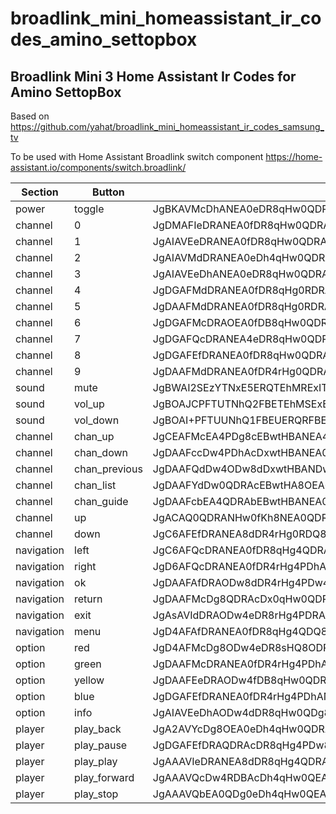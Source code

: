 # broadlink_mini_homeassistant_ir_codes_amino_settopbox
## Broadlink Mini 3 Home Assistant Ir Codes for Amino SettopBox
Based on https://github.com/yahat/broadlink_mini_homeassistant_ir_codes_samsung_tv

To be used with Home Assistant Broadlink switch component https://home-assistant.io/components/switch.broadlink/

| Section | Button | Code |
|---------|--------|------|
|power|toggle|JgBKAVMcDhANEA0eDR8qHw0QDRANEA0QDhANEBsfDRANEA0QHBANEA0fDRAcHg0RGxANHw0QDRANEA0RGxANHw0QDQAI51cdDRANEA0fDR4rHg0QDRAOEA0QDRANEBweDRANEQ0QGxANEQ0eDRAcHw0QGxAOHg0QDRAOEA0QGxAOHg0QDQAI6FYdDRANEA0fDR4rHg0QDRAOEA0QDRANEBweDRANEQ0QGxANEQ0eDRAcHw0QGxAOHg0QDRANEQ0QGxAOHg0QDQAI51ccDhANEA0eDh4qHw0QDRANEA4QDRANEBweDRANEA4QGxANEA0fDRAcHg4QGxANHw0QDREMEA4QGxEMHw0QDQAI5lgcDhANEA0eDh4qHw0QDRANEA0RDRANEBsfDw4NEA0RGxANEA0fDRAcHg4QGxANHw0QDRANEA4QGxANHw0QDQANBQ==|
|channel|0|JgDMAFIeDRANEA0fDR8qHw0QDRANEA0QDRANEBwfDRANEA0QHBANEA0QDR8bHw0QHBANHg0QDRENEA0QDRANEA0QDRANAAjpUh4OEA0QDR4NHyofDRANEA0QDRANEQ0QGx8NEA0QDRAcEA0QDRANHxsfDRAcEA0fDRANEA0QDRANEA0QDRANEQ0ACOZWHQ0QDRANHg4eKh8NEA0QDRANEA0RDRAbHw0QDRANEBwQDRANEA0fHB4NEBwQDR8NEA0QDRANEA0QDRANEQ0QDQANBQ==|
|channel|1|JgAIAVEeDRANEA0fDR8qHw0QDRANEA0QDRANEBwfDRANEA0QHBANEA0eDhAbHw0QHBANHg4QDRANEA0QDRANEA0QHAAI7lcdDRANEA0fDR4qHw0QDRANEQ0QDRANEBweDRANEA0RGxANEA0fDRAcHg0QHBANHw0QDRANEA0QDRANEQ0QGwAI7lUfDRANEA0fDR8qHg4QDRANEA0QDRANEBweDhANEA0QHBANEA0eDhAbHw0QHBANHg0QDRENEA0QDRANEA0QHAAI71YdDRANEA0eDh4qHw0QDRANEA0RDRANEBsfDRANEA0QHBANEA0fDRAcHg0QHBANHw0QDRANEA0QDRANEA0RGwANBQ==|
|channel|2|JgAIAVMdDRANEA0eDh4qHw0QDRANEA0RDRANEBweDRANEA0QHBANEA0QDR8cHg0QHBANHw0QDRANEA0QDRAOEBsfDQAI5VYeDRANEQ0eDR8qHw0QDRANEA0QDRANEBwfDRANEA0QHBANEA0QDR8bHw0QHBANHg0RDRANEA0QDRANEBweDQAI5VgcDhANEA0eDR8qHw0QDRANEA0QDRAOEBsfDRANEA0QHBANEA0QDR8bHw0QHBANHw0QDRANEA0QDRANEBweDQAI5VYfDRANEA0fDR4rHg0QDRANEA4QDRANEBsfDRANEA0QHBANEA0QDR8cHg0QHBANHw0QDRANEA0QDRANERsfDQANBQ==|
|channel|3|JgAIAVEeDhANEA0eDR8qHw0QDRANEA0QDRENEBsfDRANEA0QHBANEA0fDRAcHg0QHBANHw0QDRANEA0QDRANEBwQDQAI7lUfDRANEA0fDR8qHg4QDRANEA0QDRANEBweDhANEA0QHBANEA0eDREbHw0QHBANHg0QDhANEA0QDRANEBwQDQAI7VYeDhANEA0eDR8qHw0QDRANEA0QDRENEBsfDRANEA0QHBANEA0fDRAcIAsRGxANHw0QDRANEA0QDRANEBwQDQAI7VgdDRANEA0fDR4rHg0QDRENEA0QDRANEBweDRANEQ0QGxANEA4eDRAcHw0QGxANHw0QDRANEA0RDRANEBsQDQANBQ==|
|channel|4|JgDGAFMdDRANEA0fDR8qHg0RDRANEA0QDRANEBweDhANEA0QGxENEA0QDR4cHw0QGxENHg0QDRAOEA0QDRAcHg0QDQAI5lUfDRANEA0fDR4rHg0QDhANEA0QDRANEBweDRENEA0QGxANEQ0QDR4cHw0QGxENHg0QDRANEQ0QDRAbHw0QDQAI6lEfDRANEA0fDR4rHg0QDhANEA0QDRANEBweDRAOEA0QGxANEQ0QDR4cHw0QGxAOHg0QDRANEQ0QDRAbHw0QDQANBQ==|
|channel|5|JgDAAFMdDRANEA0fDR8qHg0RDRANEA0QDRANEBweDRENEA0QGxAOEA0eDRAcHw0QGxAOHg0QDRAOEA0QDRAbHxwACO1WHg4QDRANHg0fKh8NEA0QDRANEA0RDRAbHw0QDRANEBwQDRANHw0QHB4NEBwQDR8NEA0QDRANEA0QHB8bAAjuWBwNEA0RDR4NHyofDRANEA0QDRANEA0RGx8NEA0QDRAcEA0QDR8NEBsfDRAcEA0eDhANEA0QDRANEBweHAANBQ==|
|channel|6|JgDGAFMcDRAOEA0fDB8qHw0QDRANEA0QDRANERsfDRANEA0QHBANEA0QDR8bHw0QHBANHg4QDRANEA0QDRAcEA0eDgAI5FYfDRANEA0fDR4rHg0QDRANEQ0QDRANEBweDRANEA0QHBANEA0QDR8cHg0QHBANHw0QDRANEA0QDRAcEA0fDQAI5VcdDRANEA0fDR8qHg0RDRANEA0QDRANEBweDRAOEA0QGxANEA4QDR4cHg4QGxANHw0QDRANEA0QDhAbEA0fDQANBQ==|
|channel|7|JgDGAFQcDRANEA4eDR8qHw0QDRANEA0QDRANEBwfDRANEA0QHBANEA0fDRAbHw0QHBANHw0QDRANEA0QDRAcEA0QDQAI7VYfDRANEA0fDR8qHg4QDRANEA0QDRANEBwfDRANEA0QHBANEA0eDREbHw0QHBANHg0QDhANEA0QDRAcEA0QDQAI71QfDRANEA0eDh4qHw0QDRANEA0QDhANEBsfDRANEA0QHBANEA0fDRAcHg0QHBANHw0QDRANEA0QDRAcEA0QDQANBQ==|
|channel|8|JgDGAFEfDRANEA0fDR8qHw0QDRANEA0QDRANEBwfDRANEA0QHBANEA0QDR8bHw0QHBANHg4QDRANEA0QHB4NEA0QDgAI5VgcDRANEA4eDR8qHw0QDRANEA0QDRANEBwfDRANEA0QHBANEA0QDR8bHw0QHBANHg4QDRANEA0QHB4NEA0RDQAI5VUfDRANEA0fDR8qHg4QDRANEA0QDRANEBwfDRANEA0QHBANEA0QDR4cHw0QHBANHg0QDRENEA0QGx8NEA0QDQANBQ==|
|channel|9|JgDAAFMdDRANEA0fDR4rHg0QDRANEQ0QDRANEBweDRANEA4QGxANEA0fDRAcHg4QGxANHw0QDRANEA0RGx8NEBwACO1WHw0QDRANHw0eKh8NEA0QDRENEA0QDRAbHw0QDRANERsQDRANHw0QHB4NERsQDR8NEA0QDRANEBwfDRAbAAjuVR8NEA0QDR8NHyoeDhANEA0QDRANEA0QHB4NEQ0QDRAbEA0RDR4NEBwfDRAbEA0fDRANEA0QDhAbHw0QHAANBQ==|
|sound|mute|JgBWAI2SEzYTNxE5ERQTEhMRExITEhM3EjcUNhMSExITEhMSExITNhE5EzcUNRMSExITEhMSExITEhMRExITNxM3EzYSOBIABkSSkRMSEwAMZZOQExITAA0F|
|sound|vol_up|JgBOAJCPFTUTNhQ2FBETEhMSExEUERQ2EzcTNhUQFBETEhMSExITNhQ2FDYUERMSExEUERQRFBETEhMSEzYUNhQ2FDUVNRQABkKUkBQREwANBQ==|
|sound|vol_down|JgBOAI+PFTUUNhQ1FBEUERQRFBETEhM3EzYUNhMSExITEhMRFBEUNhM3FBETNhQRFBETEhMSExITEhM2FRATNxM2FDYWNBMABkOUjxUQFAANBQ==|
|channel|chan_up|JgCEAFMcEA4PDg8cEBwtHBANEA4PDg8ODw4PDh4cDw4QDRAOHg0QDg8ODxweHBANHw0QHA8OEA0eHQ8NEA4PDg8ODwAI5VYcEA4PDhAbEBwtHBANEA4PDg8ODw4RDB4cEA0QDg8OHg0QDg8ODxweHBANHw0QHA8OEA4dHBANEA4PDg8ODwANBQ==|
|channel|chan_down|JgDAAFccDw4PDhAcDxwtHBANEA0QDg8ODw4PDh4cEA0QDRAOHg0QDg8cEA0eHBANHw0QHBANEA0eHBANEA4PDh4ACO1WHBANEA0QHQ8cLRwQEwoNEA4PDg8ODw0fHA8OEA0QDh0OEA0QGxAOHhwQDR8NEBsQDg8OHhwQDRANEA0fAAjqWRwPDhANEBwPHC0cEA0QDRAODw4PDhANHh0PDRANEA4eDg8ODxwQDR4cEA0fDRAcEA0QDR4cEA0QDg8OHgANBQ==|
|channel|chan_previous|JgDAAFQdDw4ODw8dDxwtHBANDw8ODw8ODw4PDh0dEA4PDg8OHQ4QDg8ODh0dHg8OHQ4QHB4cEA4PDg4PDw4eDg8ACOtYHQ8ODg8PHBAcLRwPDg8ODw4QDg8ODw4eHA8ODw4PDh4ODw4PDhAcHhwQDR4ODx0eHA8ODw4QDRAOHQ4QAAjqWRwPDg8OEBwPHSwcEA4PDg4PDw4PDg4PHhwQDg8ODw4eDg8ODw4PHB4dDw4eDg8cHhwQDg8ODw4PDh4ODwANBQ==|
|channel|chan_list|JgDAAFYdDw0QDRAcEBwtHA8OEA0QDhsEGAUPDh4cEA0QDRANHg4QDRAODxweHBANHw0QGxAOHhweDRAOEBsQDRAACOJZHBANEA0QHA8cLRwQDRAODw4QDRANEA0eHBANEA0QDh4NEA4PDg8dHhsQDh4NEBwQDR8bHw0QDRAcEA0QAAjiWBwQDRAODxwQHC0cEA0QDRANEA0QDg8NHxwQDRANEA4eDRANEA0QHB4cEA0eDhAbEA4eHB4NEA4PHBANEAANBQ==|
|channel|chan_guide|JgDAAFcbEA4QDRAbEBwtHBANEA0QDg8ODw4QDR4cEA0QDg8NHw0QDRAcEA0fGxAOHg0QHB4NEBwQDR8NEBsQDhAACOJZGxANEA0QHBAcLRwQDRANEA0QDg8ODw4eHBANEA0QDR8NEA0QHBANHhwQDR8NEBsfDRAcEA0fDRAbEA0QAAjkVxwQDRAODxwQHC0bEA4QDRANEA0QDg8OHhsQDhANEA0fDRANEBsQDh4cEA0eDhAcHg0QHBANHg4PHBAODwANBQ==|
|channel|up|JgACAQ0QDRANHw0fKh8NEA0QDRANEA0QDRAcHw0QDRANEBwQDRANEA0fGx8NEBwQDR4NEBwfGxANHw0QDRANAAjlVh8NEA0QDR8NHiofDRANEA0QDhANEA0QHB4NEA0QDRAcEA0QDRANHxweDRAcEA0fDRAcHhwQDR8NEA0QDQAI5VUfDRANEA0fDR4rHg0QDRENEA0QDRANEBweDRANEQ0QGxANEA4QDR4cHg4QGxANHw0QHB4cEA0fDRANEA0ABsYSAAIMWB0NEA0QDR8NHiseDRANEQ0QDRANEA0QHB4NEA0QDhAbEA0QDRAOHhweDREbEA0fDRAcHhwQDR8NEA0QDQANBQ==|
|channel|down|JgC6AFEfDRANEA8dDR4rHg0RDQ8OEA0QDRANEBweDRAOEA0QGxENEA0eDRAcHg4QGxAOHg0QHB4cEA0fEA0cAAjtVh4ODw4QDR4OHiofDRANEA0QDg8ODw8PGx8NEA0QDw8bEA0QDx0NEBweDRAcEA0fDRAeHB4ODR4ODxwACO1ZHA0QDRANHw0eKx4ODw4PEQkREA0QDRAcHg4PDhANEBwPDg8OHg4QGx8NEB4NDh4QDR8bHBEMHw0QHAANBQ==|
|navigation|left|JgC6AFQcDRANEA0fDR8qHg4QDRANEA0QDRANEBweDg8OEA0PHQ8OEA0QDR4cHw8OHA8OHg0QHB4cEA0fHB4NAAjpVBwODw4QDR4NHyofDRANEA0QDREMEA4QGx8NEA0QDRAcEA0QDRANHxsfDRAcEA0eDg8cHx4NDh4cHg4ACOVYGxAODQ8OHg4eKh8NEA0QDRANEA4PDhAbHw0QDRANEBwQDRANEA0fHB4NEBwQDR4OEBsfHA8OHhweDgANBQ==|
|navigation|right|JgD6AFQcDRANEA0fDR4rHg4PDhANEA0QDRANEBweDg8ODw4QGxAODw4eDRAcHg4QGxAOHg0QHB4cEA0fHA8OAAjtWRsODw4QDR4OHiofDRANEA0QDRAODw4PHB8NEA0QDRAcEA0QDR8QDRweDRAcEA0eDhAbHxwQDR4fDQ0ACLcILlkcDRANEA0fDR4rHg0QDg8ODw4QDRANEBweDRAODw4QGxANEA4eDRAcHg4QGxANHw0QHB4cEA0fGxAOAAjtVh4NEA0QDR8NHyoeDhANEA0QDRANEA0QHB4OEA0QDRAcDw4QDR4ODxwfDRAcEA0eDRAcHhwQDh4cEA0ADQU=|
|navigation|ok|JgDAAFAfDRAODw8dDR4rHg4PDw4OEA4PDRANEBweDg8OEA4PHA8OEA0eDRAcHw4PHQ4PHQ8OHB8bEA8ODh4PDg4ACOVWHg0QDw8NHg4eKh8NEA0QDRAPDg4PDhAdHQ0QDw4ODxwQDRAOHg0QHB4NEBwQDR8NEBweHBANEA0fDw4NAAjmVR8PDg4PDx0NHyoeDg8OEA0QDRANEA0QHB8NEA0QDRAcDw8PDR4ODxwfDw4cEA0eDRAcHxsQDhANHg8ODgANBQ==|
|navigation|return|JgDAAFMcDg8QDRAcDx0qHw0QDRAPDhANDw4PDh4dEA0PDhANHw0QDQ8ODx0eHBANHBAQHBweDRAQDRANDg8fDQ4ACO1ZHA0QDw4QHA8dKh4ODxAODw4QDQ8ODw4fGw4QEA0QDR4ODw4PDg8dHB4PDh4OEBseHQ8ODRANEA8OHBAPAAjsWB0NEBANDR8QGyseDg8QDg8OEA0QDRANHxsODw4QEA0dDhAODw4PHRsfDRAcEA0eHxwQDRANDw4PDhwQEAANBQ==|
|navigation|exit|JgAsAVIdDRAODw4eDR8rHg4PDRAODw8ODw4PDh4dDRANEA0QHQ8ODw4eDg8dHQ0QHQ8OHg0QHR0dHR4dHQAI7FYfDg8ODw8dDxwrHg0QDw8NEA4PDg8PDh0dDg8PDw4PHQ4PDw4dDRAeHQ0QHQ4PHQ0QHh0bHxweHQAI7VcdDRAODw4eDR8qHw0QDg8PDg8ODg8PDx0dDw4PDg8OHQ8ODw8dDg8dHQ0QHQ8PHQ4PHR0dHR0eGwAI7lgdDRAPDg8dDR8rHQ0QDw8ODw4PDw4PDh0dDREODw4PHQ8ODw4dDhAdHQ0QHQ8OHQ8OHh0bHx0dHAAI71cdDRANEA4eDR4sHQ0QDw4PDw4PDg8NEBweDRAODw8PHQ4PDg8dDw4dHQ4QHQ4PHQ0QHR0cHxsfHAANBQ==|
|navigation|menu|JgD4AFAfDRANEA0fDR8qHg4QDQ8OEA0QDRANEBweDhANEA0QHBANEA0QDR8bHw0QHBANHg4QGx8cHhweDg8OAAjlWBwOEA0QDR4OHiseDRANEA0QDg8OEA0QHB4NEQwQDg8cEA0QDRAOHhweDg8cEA4eDRAcHhweHCAMEA0ACOVZHA8ODRANHw0eKx8NDw4QDRANDw4QDRAcHg4QDRANEBwPDg8OEA0eHB4OEBsQDh4NEBweHB8cHg0QDQAI5VYfDRANEA0fDR4rHg4PDhANEA0QDRANEBweDg8OEA0QHA8OEA0QDR8bHw0RGxANHg0QHB4cHxweDRANAA0F|
|option|red|JgD4AFMcDg8ODw4eDR8sHQ8ODRANEA0RDBAODxwfDRANEA0QHBANEA0fDRAcHg0QHBANHw0QHA8OHhwQDR8bAAjuVh4PDw0QDR4OHiofDRANEA0QDg8OEA0QGx8NEA0QDREbEA0QDR8NEBweDg8cEA0fDRAcEA0eHBANHxwACO1WHg4PDhANHw0eKh8NEA0QDRANEA4PDhAbHw0QDRANEBwQDRANHw0QHB4NEBwQDR8NEBwPDh4cEA0fGwAI7lkbDhANEA0eDh4rHg0QDRENDw4QDRANEBweDRANEQ0PHBANEA4eDRAcHg4QGxANHw0QHBANHhwQDR8cAA0F|
|option|green|JgDAAFMcDRANEA0fDR4rHg4PDhANEA0QDRANEBweDhANDw4QHA8OEA0QDR4cHw0QHA8OHg0QHBANHxwPDhANHg0ACOVXHg0QDRAOHg0fKh8NEA0QDRANEA0RDBAcHw0QDRANEBwQDRANEA0fGx8NEBwPDh4ODxwODx8cEA0QDR4OAAjoVRwNEA0QDh4NHyoeDhANEA0QDRANEA0QHB8NEA0QDRAcEA0QDRANHxsfDRAcEA0eDhAbEA4eHBANEA0eDgANBQ==|
|option|yellow|JgDAAFEeDRAODw4fDB8qHw0QDRANEA0QDRAODxwfDQ8OEA0OHhANEA0eDhAcHg0QHBANHg4QGxAOHhwQDRANEA0ACO5YHA0QDRAOHg0fKh4OEA0QDRANEA0QDRAcHg4QDRANEBwQDRANHg4QGx8NEBwQDR4ODxwQDR8cDw4QDRANAAjtWRsOEA0QDR4OHi0cDRANEA4PDhANEA0QHB4NEA0QDg8cEA0QDR8NEBweDg8cEQwfDRAcDw4eHBANEA0QDgANBQ==|
|option|blue|JgDGAFEfDRANEA0fDR4rHg4PDhANEA0QDRANEBweDg8OEA0QHA8OEA0QDR4cHw0QHA8OHg0QHBANEA0fDRANEA0QDQAI5VYeDw8NEA0eDx0qHw0QDRANEA0QDhANEBsfDRANEA0QHA8OEA0QDR8cHg0QHBANHw0QHA8OEA0eDg8OEA0QDQAI5lUeDRAODw4eDR8qHg4QDRANEA0QDRANEBweDhANEA0QHBANEA0QDR4cHw0QHBANHg4PHBANEA0fDRANEA0QDgANBQ==|
|option|info|JgAIAVEeDhAODw4dDR8qHw0QDg8ODw4PEA4ODxsfDRAODw4PHQ8ODw4PDx0cHg0QHQ8OHg0QDg8ODw4PHQ8ODw0QDgAI7lYeDRAODw4eDR4sHQ0QDw4PDw4PDRAODx0dDg8PDw0QHQ4PDg8PDh0cHw4PGxAPHQ0QDw4OEA4PHQ4PDw4PDgAI7lQfDRAODw4eDR8qHg4QDg8ODw4PDg8ODx0dDhAODw4PHQ4PDw0QDh0cHw0QHA8OHg0QDw4PDw4PHQ4PDw4PDgAI7VUfDRAODw8dDR8qHw4PDg8ODw4PDg8ODxwfDg8ODw4PHBAODw4PDh4bHw4PHQ8OHQ0QDw8ODw0QHQ8ODw0QDgANBQ==|
|player|play_back|JgA2AVYcDg8OEA0eDh4qHw0QDRAQDQ4PDg8ODxwfDRAQDRANHw0PDg0fEA0cHg0QHw0NHw0QDw4eHBweDg8eAAjsWBwODxANEBwPHSseDw4PDg8OEA0PDg8PGx8PDhANDRAfDQ8ODx0NEBweDRAcEA8dDw4NEBweHB4RDBwACPBXGw4PDw8PHA0fKh8QDQ0QDw4QDQ8OEA0fHA8ODRAQDRwQEA0QHA0QHhwQDR4OEBsOEBANHhweHA8OHgAI7FkbDw4PDhAcDR8qHhANEQ0PDhANDRAQDRweDw4RDQ8OHQ4OEA0eDg8eHQ0QHQ8QGxANFQgfHB0dDRAeAAjuVhsOEBANDxwPHSseDw4QDQ0QDw4QDRENHB4QDRANEA0eDhANDx0NEB0dDRAeDg8dEA0PDhweHB4ODxwADQU=|
|player|play_pause|JgDGAFEfDRAQDRAcDR8qHg4PDw8QDRANDw4PDh4cDg8OEA0QHQ4OEA8ODxweHRANHQ4PHRANDw4cEA0fDw4NEBANDwAI5FcdDRANEA8dDx0sHRANDw4PDg8ODw4NEBwfDw4PDg8OHg4QDQ8ODx0dHRANHQ8NHhANEA4dDhAcDw4PDhANEAAI5FYdDRANEA8dDR8qHg4PDhAPDg8ODRAPDhweDhAPDg8OHQ4OEA8ODR4eHQ0QHBANHg4PDw4fDRAcDRANEA0QDgANBQ==|
|player|play_play|JgAAAVIeDRANEA8dDR8qHg4QDRANEBANDw4NEB8cDRANEA8OHg4NEA0eDhAbHw0QHBAQGw4PEQ0cHhwQEBsODxAACONZGw4PEA4NHg4eKh8NEA0QEAoQEBANDhAbHw0QEA0NEB4ODRANHw0QHhwPDh8NDR8NEBANHhwcEA8cEA4NAAjlWBwNEBAKFBsQHC0bDhAQDQ0QDw4PDhANHB8NEA8ODRAcEA0QEBsQDhsfDRAeDhAbDg8RDRweHBANHg4PEAAI41YeDRAQDRAcDR4tHA8ODhAPDg8OEA0QDRweDg8QDg8OHA8ODxEbDg8cHw0QHA8OHg8OEA0cHxsQDx0NEBAADQU=|
|player|play_forward|JgAAAVQcDw4RDBAcDh4qHw0QEA0NEA0QDg8ODx8cDRAPDhANHBAPDhANDx0cHg0QHwoQHw0QDw4fGxweEA4QDRAACOJZHA8OEA0QHA0eKx4NEA8OEA0QDg0QEA0cHg0QEA0PDhwQEA0ODxAcHB4OEB4NDR8NEA0QHB4fHBANDRAQAAjiWB0NEBANEBwNHiseDRAPDhANEQ0QDQ0QHhwPDhANDw4eDg8OEA0PHRweDg8fDRAcDw4QCx4eHB8PDg8ODwAI5FgcDRAPDhAcDR4rHg0QEA0ODxAODRAPDh4cDg8QDQ4PHg4QDRENDR4cHhENHA8QHA0QEA0cHxsfDw4QDRAADQU=|
|player|play_stop|JgAAAVQbEA0QDg0eDh4qHw0QEA0PDg4PDg8QDRwfDRAQChIOHBAQDQ0fDRAfGw0QHg4QHA0QEA0dDw0eDw4ODxwACO5YHA0QDw4RGw0fKh8PDhANDw4QDQ8ODw4cHw0QEA0QDR4OEA0PHA4QHhwNEBwQEBsODxAOHg0OHg0QDw4eAAjrVh8NEBANDR8NHiseDRAQDQ8OEQ0QDQ0QHhwPDhANDhAbEA4PEBwQDRweDg8eDhAcDRAQDR4ODx0PDhANHgAI7FUeDg8RDQ8cEBwrHg0QEA0QDQ8OEA0QDhweDw4PDhANHBAQDRAcDRAeHA0QHw0QHA0QDw4dDxAbDg8QDR4ADQU=|

